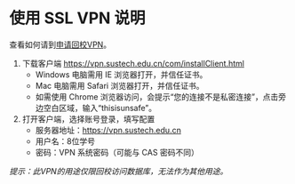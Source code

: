 # 使用 SSL VPN 说明

查看如何请到[申请回校VPN](/service/network/apply-for-vpn/)。

1. 下载客户端 <https://vpn.sustech.edu.cn/com/installClient.html>
   * Windows 电脑需用 IE 浏览器打开，并信任证书。
   * Mac 电脑需用 Safari 浏览器打开，并信任证书。
   * 如需使用 Chrome 浏览器访问，会提示“您的连接不是私密连接”，点击旁边空白区域，输入“thisisunsafe”。
2. 打开客户端，选择账号登录，填写配置
   - 服务器地址：https://vpn.sustech.edu.cn
   - 用户名：8位学号
   - 密码：VPN 系统密码（可能与 CAS 密码不同）

*提示：此VPN的用途仅限回校访问数据库，无法作为其他用途。*
